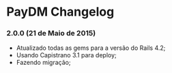 # PayDM Changelog

### 2.0.0 (21 de Maio de 2015)

* Atualizado todas as gems para a versão do Rails 4.2;
* Usando Capistrano 3.1 para deploy;
* Fazendo migração;
